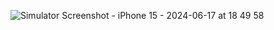 ![Simulator Screenshot - iPhone 15 - 2024-06-17 at 18 49 58](https://github.com/llarrynguyen/Tack/assets/39612728/1abde677-e00f-4ccc-834c-7857a9d2e17b)
